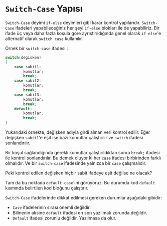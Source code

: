 # **`Switch-Case` Yapısı**

`Switch-Case` deyimi `if-else` deyimleri gibi karar kontrol yapılarıdır. `Switch-Case` ifadeleri yapabileceğiniz her şeyi `if-else` blokları ile de yapabiliriz. Bir ifade üç veya daha fazla koşula göre ayrıştırıldığında genel olarak `if-else`'e alternatif olarak `switch case` kullanılır.

Örnek bir `switch-case` ifadesi :

```csharp
switch(degisken)
{
    case sabit1:
        komutlar;
        break;
    case sabit2:
        komutlar;
        break;
    case sabit3:
        komutlar;
        break;
    default:
        komutlar;
        break;
}
```

Yukarıdaki örnekte, değişken adıyla girdi alınan veri kontrol edilir. Eğer değişken `sabit1`'e eşit ise bazı komutlar çalıştırılır ve `switch` ifadesi sonlandırılır.

Bir koşul sağlandığında gerekli komutlar çalıştırıldıktan sonra `break;` ifadesi ile kontrol sonlandırılır. Bu demek oluyor ki her `case` ifadesi birbirinden farklı olmalıdır. Ve bir `switch-case` ifadesinde yalnızca bir `case` çalışmalıdır.

Peki kontrol edilen değişken hiçbir sabit ifadeye eşit değilse ne olacak?

Tam da bu noktada `default case`'ini görüyoruz. Bu durumda kod `default` kısmında belirtilen kod bloğunu çalıştırır.

`Switch-Case` ifadelerinde dikkat edilmesi gereken durumlar aşağıdaki gibidir:

- `Case` ifadelerinin sırası önemli değildir.
- Bilinenin aksine `default` ifadesi en son yazılmak zorunda değildir.
- `Default` ifadesi zorunlu değildir. Yazılmasa da olur.